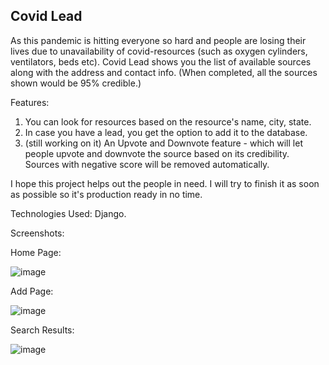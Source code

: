 ## Covid Lead

As this pandemic is hitting everyone so hard and people are losing their lives due to unavailability of covid-resources (such as oxygen cylinders, ventilators, beds etc).
Covid Lead shows you the list of available sources along with the address and contact info. (When completed, all the sources shown would be 95% credible.)

Features:
1. You can look for resources based on the resource's name, city, state.
2. In case you have a lead, you get the option to add it to the database.
3. (still working on it) An Upvote and Downvote feature - which will let people upvote and downvote the source based on its credibility.
Sources with negative score will be removed automatically.

I hope this project helps out the people in need. 
I will try to finish it as soon as possible so it's production ready in no time.

Technologies Used: Django.

Screenshots:

Home Page:

![image](https://user-images.githubusercontent.com/73229823/116850011-786e9f00-ac0d-11eb-8e0d-6a4cf247aba5.png)

Add Page:

![image](https://user-images.githubusercontent.com/73229823/116850124-ab189780-ac0d-11eb-93e1-8e6a9e760b8e.png)

Search Results:

![image](https://user-images.githubusercontent.com/73229823/116850164-be2b6780-ac0d-11eb-9f27-cf63c480d9cd.png)




